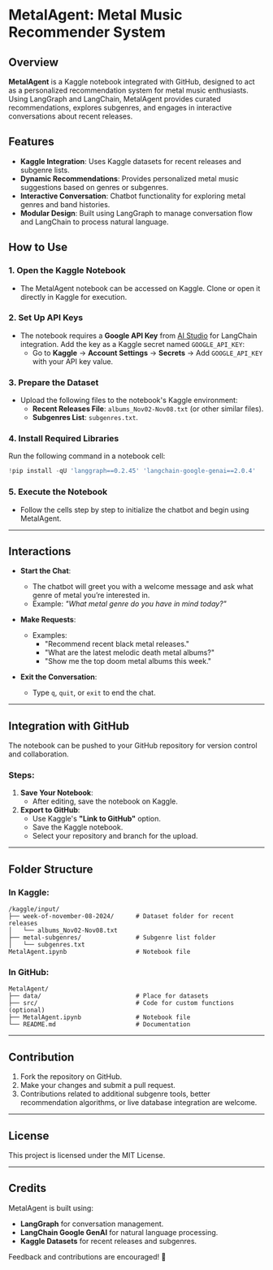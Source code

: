 # MetalAgent: Metal Music Recommender System

## Overview

**MetalAgent** is a Kaggle notebook integrated with GitHub, designed to act as a personalized recommendation system for metal music enthusiasts. Using LangGraph and LangChain, MetalAgent provides curated recommendations, explores subgenres, and engages in interactive conversations about recent releases.


## Features

- **Kaggle Integration**: Uses Kaggle datasets for recent releases and subgenre lists.
- **Dynamic Recommendations**: Provides personalized metal music suggestions based on genres or subgenres.
- **Interactive Conversation**: Chatbot functionality for exploring metal genres and band histories.
- **Modular Design**: Built using LangGraph to manage conversation flow and LangChain to process natural language.


## How to Use

### 1. Open the Kaggle Notebook
- The MetalAgent notebook can be accessed on Kaggle. Clone or open it directly in Kaggle for execution.

### 2. Set Up API Keys
- The notebook requires a **Google API Key** from [AI Studio](https://aistudio.google.com/app/apikey) for LangChain integration. Add the key as a Kaggle secret named `GOOGLE_API_KEY`:
  - Go to **Kaggle** → **Account Settings** → **Secrets** → Add `GOOGLE_API_KEY` with your API key value.

### 3. Prepare the Dataset
- Upload the following files to the notebook's Kaggle environment:
  - **Recent Releases File**: `albums_Nov02-Nov08.txt` (or other similar files).
  - **Subgenres List**: `subgenres.txt`.

### 4. Install Required Libraries
Run the following command in a notebook cell:
```python
!pip install -qU 'langgraph==0.2.45' 'langchain-google-genai==2.0.4'
```

### 5. Execute the Notebook
- Follow the cells step by step to initialize the chatbot and begin using MetalAgent.

---

## Interactions

- **Start the Chat**: 
  - The chatbot will greet you with a welcome message and ask what genre of metal you’re interested in.
  - Example: *"What metal genre do you have in mind today?"*

- **Make Requests**:
  - Examples:
    - "Recommend recent black metal releases."
    - "What are the latest melodic death metal albums?"
    - "Show me the top doom metal albums this week."

- **Exit the Conversation**:
  - Type `q`, `quit`, or `exit` to end the chat.

---

## Integration with GitHub

The notebook can be pushed to your GitHub repository for version control and collaboration. 

### Steps:
1. **Save Your Notebook**:
   - After editing, save the notebook on Kaggle.
2. **Export to GitHub**:
   - Use Kaggle's **"Link to GitHub"** option.
   - Save the Kaggle notebook.
   - Select your repository and branch for the upload.

---

## Folder Structure

### In Kaggle:
```
/kaggle/input/
├── week-of-november-08-2024/      # Dataset folder for recent releases
│   └── albums_Nov02-Nov08.txt
├── metal-subgenres/               # Subgenre list folder
│   └── subgenres.txt
MetalAgent.ipynb                   # Notebook file
```

### In GitHub:
```
MetalAgent/
├── data/                          # Place for datasets
├── src/                           # Code for custom functions (optional)
├── MetalAgent.ipynb               # Notebook file
└── README.md                      # Documentation
```

---

## Contribution

1. Fork the repository on GitHub.
2. Make your changes and submit a pull request.
3. Contributions related to additional subgenre tools, better recommendation algorithms, or live database integration are welcome.

---

## License

This project is licensed under the MIT License.

---

## Credits

MetalAgent is built using:
- **LangGraph** for conversation management.
- **LangChain Google GenAI** for natural language processing.
- **Kaggle Datasets** for recent releases and subgenres.

Feedback and contributions are encouraged! 🤘
